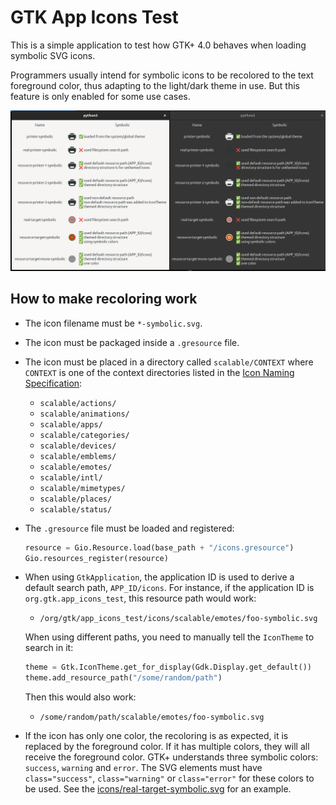 GTK App Icons Test
==================

This is a simple application to test how GTK+ 4.0 behaves when loading symbolic SVG icons.

Programmers usually intend for symbolic icons to be recolored to the text foreground
color, thus adapting to the light/dark theme in use. But this feature is only enabled for
some use cases.

![Screenshot](screenshot.png)


How to make recoloring work
---------------------------

  - The icon filename must be `*-symbolic.svg`.

  - The icon must be packaged inside a `.gresource` file.

  - The icon must be placed in a directory called `scalable/CONTEXT` where `CONTEXT` is
    one of the context directories listed in the [Icon Naming
    Specification](https://specifications.freedesktop.org/icon-naming-spec/icon-naming-spec-latest.html):

    - `scalable/actions/`
    - `scalable/animations/`
    - `scalable/apps/`
    - `scalable/categories/`
    - `scalable/devices/`
    - `scalable/emblems/`
    - `scalable/emotes/`
    - `scalable/intl/`
    - `scalable/mimetypes/`
    - `scalable/places/`
    - `scalable/status/`

  - The `.gresource` file must be loaded and registered:

    ```python
    resource = Gio.Resource.load(base_path + "/icons.gresource")
    Gio.resources_register(resource)
    ```

  - When using `GtkApplication`, the application ID is used to derive a default search
    path, `APP_ID/icons`. For instance, if the application ID is `org.gtk.app_icons_test`,
    this resource path would work:

    - `/org/gtk/app_icons_test/icons/scalable/emotes/foo-symbolic.svg`

    When using different paths, you need to manually tell the `IconTheme` to search in it:

    ```python
    theme = Gtk.IconTheme.get_for_display(Gdk.Display.get_default())
    theme.add_resource_path("/some/random/path")
    ```

    Then this would also work:

    - `/some/random/path/scalable/emotes/foo-symbolic.svg`

  - If the icon has only one color, the recoloring is as expected, it is replaced by the
    foreground color. If it has multiple colors, they will all receive the foreground
    color. GTK+ understands three symbolic colors: `success`, `warning` and `error`. The
    SVG elements must have `class="success"`, `class="warning"` or `class="error"` for
    these colors to be used. See the
    [icons/real-target-symbolic.svg](icons/real-target-symbolic.svg) for an example.
